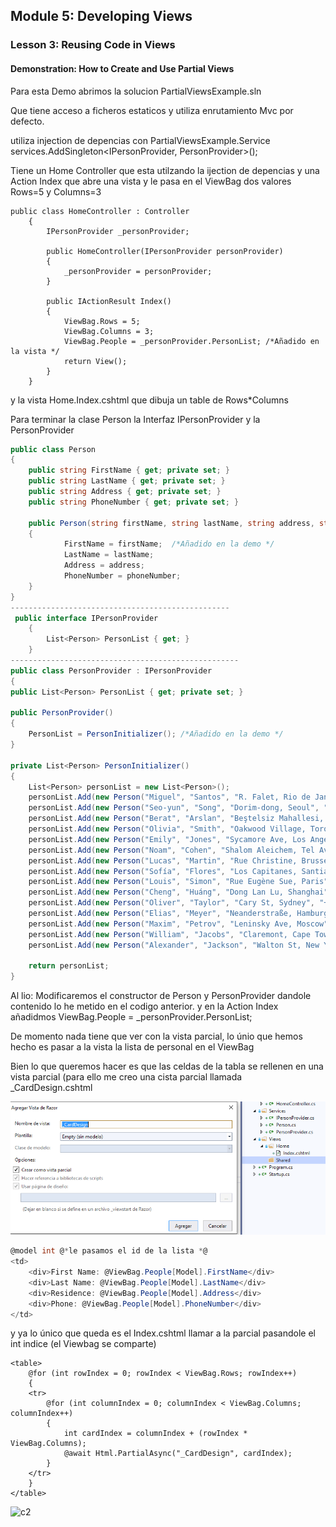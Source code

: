 ## Module 5: Developing Views

### Lesson 3: Reusing Code in Views

#### Demonstration: How to Create and Use Partial Views


Para esta Demo abrimos la solucion PartialViewsExample.sln

Que tiene acceso a ficheros estaticos y utiliza enrutamiento Mvc por defecto.

utiliza injection de depencias con PartialViewsExample.Service  
services.AddSingleton<IPersonProvider, PersonProvider>();

Tiene un Home Controller que esta utilzando la ijection de depencias  y una Action Index que abre una vista y le pasa en el ViewBag 
dos valores Rows=5 y Columns=3
````
public class HomeController : Controller
    {
        IPersonProvider _personProvider;

        public HomeController(IPersonProvider personProvider)
        {
            _personProvider = personProvider;
        }

        public IActionResult Index()
        {
            ViewBag.Rows = 5;
            ViewBag.Columns = 3;
			ViewBag.People = _personProvider.PersonList; /*Añadido en la vista */
            return View();
        }
    }
````
y la vista Home.Index.cshtml que dibuja un table de Rows*Columns 


Para terminar la clase Person la Interfaz IPersonProvider y la PersonProvider
````c#
public class Person
{
	public string FirstName { get; private set; }
	public string LastName { get; private set; }
	public string Address { get; private set; }
	public string PhoneNumber { get; private set; }

	public Person(string firstName, string lastName, string address, string phoneNumber)
	{
			FirstName = firstName;  /*Añadido en la demo */
			LastName = lastName;
			Address = address;
			PhoneNumber = phoneNumber;
	}
}
-------------------------------------------------
 public interface IPersonProvider
    {
        List<Person> PersonList { get; }
    }
---------------------------------------------------
public class PersonProvider : IPersonProvider
{
public List<Person> PersonList { get; private set; }

public PersonProvider()
{
	PersonList = PersonInitializer(); /*Añadido en la demo */
}

private List<Person> PersonInitializer()
{
	List<Person> personList = new List<Person>();
	personList.Add(new Person("Miguel", "Santos", "R. Falet, Rio de Janeiro", "+55-21-4647-82755"));
	personList.Add(new Person("Seo-yun", "Song", "Dorim-dong, Seoul", "+82-2-319-9284"));
	personList.Add(new Person("Berat", "Arslan", "Beştelsiz Mahallesi, Istanbul", " +90-211-229-82133"));
	personList.Add(new Person("Olivia", "Smith", "Oakwood Village, Toronto", " +1-416-336-87206"));
	personList.Add(new Person("Emily", "Jones", "Sycamore Ave, Los Angeles", "+1-213-416-11922"));
	personList.Add(new Person("Noam", "Cohen", "Shalom Aleichem, Tel Aviv", "+972-3-551-42811"));
	personList.Add(new Person("Lucas", "Martin", "Rue Christine, Brussels", "+32-2-261-44070"));
	personList.Add(new Person("Sofía", "Flores", "Los Capitanes, Santiago", "+56-2-2236-16694"));
	personList.Add(new Person("Louis", "Simon", "Rue Eugène Sue, Paris", "+33-1-423-005813"));
	personList.Add(new Person("Cheng", "Huáng", "Dong Lan Lu, Shanghai", "+86-591-2807-70245"));
	personList.Add(new Person("Oliver", "Taylor", "Cary St, Sydney", "+61-2-9241-02498"));
	personList.Add(new Person("Elias", "Meyer", "Neanderstraße, Hamburg", "+49-40-300-37-80992"));
	personList.Add(new Person("Maxim", "Petrov", "Leninsky Ave, Moscow", "+7-495-877-12-656"));
	personList.Add(new Person("William", "Jacobs", "Claremont, Cape Town", "+27-21-421-90168"));
	personList.Add(new Person("Alexander", "Jackson", "Walton St, New York", "+1-212-886-17581"));

	return personList;
}
````

Al lio:
Modificaremos el constructor de Person y PersonProvider dandole contenido lo he metido en el codigo anterior.
y en la Action Index añadidmos ViewBag.People = _personProvider.PersonList;

De momento nada tiene que ver con la vista parcial, lo únio que hemos hecho es pasar a la vista la lista de personal en el ViewBag

Bien lo que queremos hacer es que las celdas de la tabla se rellenen en una vista parcial (para ello me creo una cista parcial llamada _CardDesign.cshtml
 
![c1](imagenes/c1.PNG)

```c#
@model int @*le pasamos el id de la lista *@
<td>
    <div>First Name: @ViewBag.People[Model].FirstName</div>
    <div>Last Name: @ViewBag.People[Model].LastName</div>
    <div>Residence: @ViewBag.People[Model].Address</div>
    <div>Phone: @ViewBag.People[Model].PhoneNumber</div>
</td>
````

y ya lo único que queda es el Index.cshtml llamar a la parcial pasandole el int indice (el Viewbag se comparte) 


````cshtml
<table>
	@for (int rowIndex = 0; rowIndex < ViewBag.Rows; rowIndex++)
	{
	<tr>
		@for (int columnIndex = 0; columnIndex < ViewBag.Columns; columnIndex++)
		{
			int cardIndex = columnIndex + (rowIndex * ViewBag.Columns);
			@await Html.PartialAsync("_CardDesign", cardIndex);
		}
	</tr>
	}
</table>
````


![c2](imagenes/c2.PNG)

